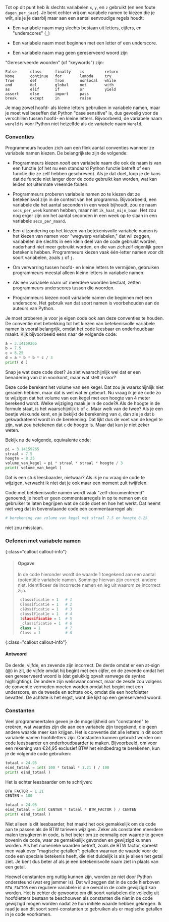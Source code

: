 Tot op dit punt heb ik slechts variabelen `x`, `y`, en `z` gebruikt (en
een foute `dagen_per_jaar`). Je bent echter vrij om variabele namen te
kiezen die je wilt, als je je daarbij maar aan een aantal eenvoudige
regels houdt:

-   Een variabele naam mag slechts bestaan uit letters, cijfers, en
    "underscores" (`_`)

-   Een variabele naam moet beginnen met een letter of een underscore.

-   Een variabele naam mag geen gereserveerd woord zijn

"Gereserveerde woorden" (of "keywords") zijn:

    False      class      finally    is         return
    None       continue   for        lambda     try
    True       def        from       nonlocal   while
    and        del        global     not        with
    as         elif       if         or         yield
    assert     else       import     pass
    break      except     in         raise

Je mag zowel hoofd- als kleine letters gebruiken in variabele namen,
maar je moet wel beseffen dat Python "case sensitive" is, dus gevoelig
voor de verschillen tussen hoofd- en kleine letters. Bijvoorbeeld, de
variabele naam `wereld` is voor Python niet hetzelfde als de variabele
naam `Wereld`.

### Conventies 

Programmeurs houden zich aan een flink aantal conventies wanneer ze 
variabele namen kiezen. De belangrijkste zijn de volgende:

-   Programmeurs kiezen *nooit* een variabele naam die ook de naam is
    van een functie (of het nu een standaard Python functie betreft of
    een functie die ze zelf hebben geschreven). Als je dat doet, loop je
    de kans dat de functie niet langer door de code gebruikt kan worden,
    wat kan leiden tot uitermate vreemde fouten.

-   Programmeurs proberen variabele namen zo te kiezen dat ze
    betekenisvol zijn in de context van het programma. Bijvoorbeeld, een
    variabele die het aantal seconden in een week bijhoudt, zou de naam
    `secs_per_week` kunnen hebben, maar niet `ik_haat_mijn_baan`. Het
    zou nog erger zijn om het aantal seconden in een week op te slaan in
    een variabele `secs_per_maand`.

-   Een uitzondering op het kiezen van betekenisvolle variabele namen is
    het kiezen van namen voor "wegwerp variabelen," dat wil zeggen,
    variabelen die slechts in een klein deel van de code gebruikt
    worden, naderhand niet meer gebruikt worden, en die van zichzelf
    eigenlijk geen betekenis hebben. Programmeurs kiezen vaak één-letter
    namen voor dit soort variabelen, zoals `i` of `j`.

-   Om verwarring tussen hoofd- en kleine letters te vermijden,
    gebruiken programmeurs meestal alleen kleine letters in variabele
    namen.

-   Als een variabele naam uit meerdere woorden bestaat, zetten
    programmeurs underscores tussen die woorden.

-   Programmeurs kiezen nooit variabele namen die beginnen met een
    underscore. Het gebruik van dat soort namen is voorbehouden aan de
    auteurs van Python.

Je moet proberen je voor je eigen code ook aan deze conventies te
houden. De conventie met betrekking tot het kiezen van betekenisvolle
variabele namen is vooral belangrijk, omdat het code leesbaar en
onderhoudbaar maakt. Kijk bijvoorbeeld eens naar de volgende code:

```python
a = 3.14159265
b = 7.5
c = 8.25
d = a * b * b * c / 3
print( d )
```

Snap je wat deze code doet? Je ziet waarschijnlijk wel dat er een
benadering van $\pi$ in voorkomt, maar wat stelt `d` voor?

Deze code berekent het volume van een kegel. Dat zou je waarschijnlijk
niet geraden hebben, maar dat is wel wat er gebeurt. Nu vraag ik je de
code zo te wijzigen dat het volume van een kegel met een hoogte van 4
meter berekend wordt. Welke wijziging maak je in de code?A Als de hoogte
in de formule staat, is het waarschijnlijk `b` of `c`. Maar welk van de
twee? Als je een beetje wiskunde kent, en je bekijkt de berekening van
`d`, dan zie je dat `b` gekwadrateerd wordt in de berekening. Dat lijkt
dus de voet van de kegel te zijn, wat zou betekenen dat `c` de hoogte
is. Maar dat kun je niet zeker weten.

Bekijk nu de volgende, equivalente code:

```python
pi = 3.14159265
straal = 7.5
hoogte = 8.25
volume_van_kegel = pi * straal * straal * hoogte / 3
print( volume_van_kegel )
```

Dat is een stuk leesbaarder, nietwaar? Als ik je nu vraag de code te
wijzigen, verwacht ik niet dat je ook maar een moment zult twijfelen.

Code met betekenisvolle namen wordt vaak "zelf-documenterend" genoemd;
je hoeft er geen commentaarregels in op te nemen om de gebruiker te
laten begrijpen wat de code doet en hoe het werkt. Dat neemt niet weg
dat in bovenstaande code een commentaarregel als:  

```python
# berekening van volume van kegel met straal 7.5 en hoogte 8.25
```
  
niet zou misstaan.

### Oefenen met variabele namen

{:class="callout callout-info"}
> #### Opgave
>
> In de code hieronder wordt de waarde 1 toegekend aan een aantal (potentiële variabele namen. Sommige hiervan zijn correct, andere niet. Identificeer de incorrecte namen en leg uit waarom ze incorrect zijn.
> ```python
>  classificatie = 1   # 1
>  Classificatie = 1   # 2
>  cl@ssificatie = 1   # 3
>  class1f1cat1e = 1   # 4
>  1classificatie = 1  # 5
>  _classificatie = 1  # 6
>  class = 1           # 7
>  Class = 1           # 8
>  ```

{:class="callout callout-info"}
  #### Antwoord
  
  De derde, vijfde, en zevende zijn incorrect. De derde omdat er een at-sign ($@$) in zit, de vijfde omdat hij begint met een cijfer, en de zevende omdat het een gereserveerd woord is (dat gelukkig opvalt vanwege de syntax highlighting). De andere zijn weliswaar correct, maar de zesde zou volgens de conventie vermeden moeten worden omdat het begint met een underscore, en de tweede en achtste ook, omdat die een hoofdletter bevatten. De achtste is het ergst, want die lijkt op een gereserveerd woord.

### Constanten

Veel programmeertalen geven je de mogelijkheid om "constanten" te
creëren, wat waardes zijn die aan een variabele zijn toegekend, die geen
andere waarde meer kan krijgen. Het is conventie dat alle letters in dit
soort variabele namen hoofdletters zijn. Constanten kunnen gebruikt
worden om code leesbaarder en onderhoudbaarder te maken. Bijvoorbeeld,
om voor een rekening van €24,95 exclusief BTW het eindbedrag te
berekenen, kun je de volgende code gebruiken:

```python
totaal = 24.95
eind_totaal = int( 100 * totaal * 1.21 ) / 100
print( eind_totaal )
```

Het is echter leesbaarder om te schrijven:

```python
BTW_FACTOR = 1.21
CENTEN = 100

totaal = 24.95
eind_totaal = int( CENTEN * totaal * BTW_FACTOR ) / CENTEN
print( eind_totaal )
```

Niet alleen is dit leesbaarder, het maakt het ook gemakkelijk om de code
aan te passen als de BTW tarieven wijzigen. Zeker als constanten
meerdere malen terugkeren in code, is het beter om ze eenmalig een
waarde te geven bovenin de code, waar ze gemakkelijk gevonden en
gewijzigd kunnen worden. Als het numerieke waarden betreft, zoals de BTW
factor, spreekt men vaak over "magische getallen": getallen waarvan de
waarde voor de code een speciale betekenis heeft, die niet duidelijk is
als je alleen het getal ziet. Je bent dus beter af als je een
betekenisvolle naam ziet in plaats van een getal.

Hoewel constanten erg nuttig kunnen zijn, worden ze niet door Python
ondersteund (wat erg jammer is). Dat wil zeggen dat in de code hierboven
`BTW_FACTOR` een reguliere variabele is die overal in de code gewijzigd
kan worden. Het is echter de gewoonte om dit soort variabelen die
volledig uit hoofdletters bestaan te beschouwen als constanten die niet
in de code gewijzigd mogen worden nadat ze hun initiële waarde hebben
gekregen. Ik raad je aan dit soort semi-constanten te gebruiken als er
magische getallen in je code voorkomen.

